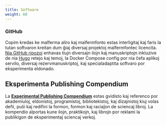 ```yaml
---
title: Software
weight: 60
---
```


### GitHub

Copim kredas ke malferma aliro kaj malfermfonto estas interligitaj kaj faris la tutan softvaron kreitan dum ĝiaj diversaj projektoj malfermfontec licencita. [Nia GitHub ripozoj](https://github.com/COPIM) enhavas tiujn diversajn ilojn kaj manuskriptojn inkluzive de nia [Hugo](https://gohugo.io/) retejo kaj temoj, la Docker Compose config por nia ĉefa aplikoj servilo, diversaj rezervmanuskriptoj, kaj specialadaptita softvaro por eksperimenta eldonado.

## Eksperimenta Publishing Compendium

La **[Experimental Publishing Compendium](https://compendium.copim.ac.uk/)** estas gvidisto kaj referenco por akademiuloj, eldonistoj, programistoj, bibliotekistoj, kaj dizajnistoj kiuj volas defii, puŝi kaj redifini la formon, formon kaj raciaĵon de sciencaj libroj. La kompendio alportas kune ilojn, praktikojn, kaj librojn por reklami la publikigon de eksperimentaj sciencaj verkoj.